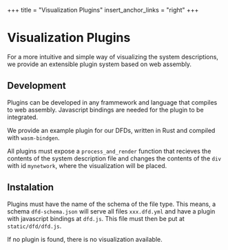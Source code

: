 +++
title = "Visualization Plugins"
insert_anchor_links = "right"
+++

# Visualization Plugins

For a more intuitive and simple way of visualizing the system descriptions, we provide an extensible plugin system based on web assembly.

## Development

Plugins can be developed in any frammework and language that compiles to web assembly.
Javascript bindings are needed for the plugin to be integrated.

We provide an example plugin for our DFDs, written in Rust and compiled with `wasm-bindgen`.

All plugins must expose a `process_and_render` function that recieves the contents of the system description file and changes the contents of the `div` with id `mynetwork`, where the visualization will be placed. 

## Instalation

Plugins must have the name of the schema of the file type.
This means, a schema `dfd-schema.json` will serve all files `xxx.dfd.yml` and have a plugin with javascript bindings at `dfd.js`.
This file must then be put at `static/dfd/dfd.js`.

If no plugin is found, there is no visualization available.
